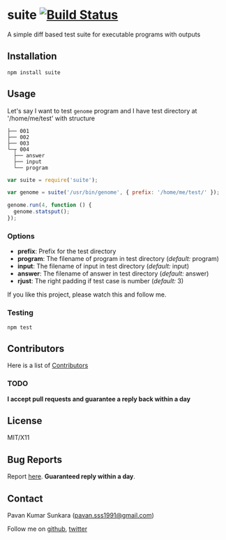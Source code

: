 # suite [![Build Status](https://secure.travis-ci.org/pkumar/node-suite.png)](http://travis-ci.org/pkumar/node-suite)


A simple diff based test suite for executable programs with outputs

## Installation
```
npm install suite
```

## Usage

Let's say I want to test `genome` program and I have test directory at '/home/me/test' with structure

```
├── 001
├── 002
├── 003
└─┬ 004
  ├── answer
  ├── input
  └── program
```

```js
var suite = require('suite');

var genome = suite('/usr/bin/genome', { prefix: '/home/me/test/' });

genome.run(4, function () {
  genome.statsput();
});
```

### Options

* __prefix__: Prefix for the test directory
* __program__: The filename of program in test directory (_default:_ program)
* __input__: The filename of input in test directory (_default:_ input)
* __answer__: The filename of answer in test directory (_default:_ answer)
* __rjust__: The right padding if test case is number (_default:_ 3)

If you like this project, please watch this and follow me.

### Testing
```
npm test
```

## Contributors
Here is a list of [Contributors](http://github.com/pkumar/node-suite/contributors)

### TODO

__I accept pull requests and guarantee a reply back within a day__

## License
MIT/X11

## Bug Reports
Report [here](http://github.com/pkumar/node-suite/issues). __Guaranteed reply within a day__.

## Contact
Pavan Kumar Sunkara (pavan.sss1991@gmail.com)

Follow me on [github](https://github.com/users/follow?target=pkumar), [twitter](http://twitter.com/pksunkara)
